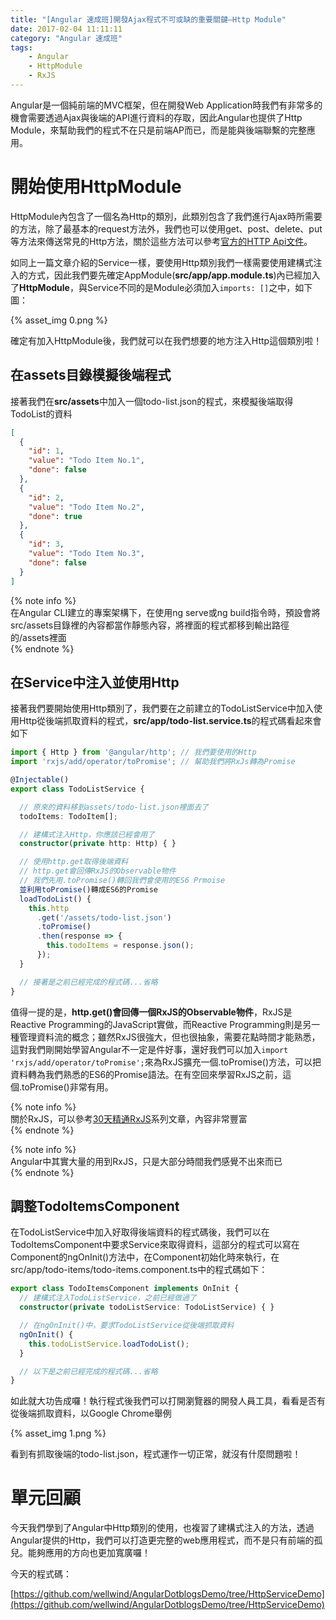 ```yaml
---
title: "[Angular 速成班]開發Ajax程式不可或缺的重要關鍵—Http Module"
date: 2017-02-04 11:11:11
category: "Angular 速成班"
tags:
    - Angular
    - HttpModule
    - RxJS
---
```

Angular是一個純前端的MVC框架，但在開發Web Application時我們有非常多的機會需要透過Ajax與後端的API進行資料的存取，因此Angular也提供了Http Module，來幫助我們的程式不在只是前端AP而已，而是能與後端聯繫的完整應用。

<!-- more -->

# 開始使用HttpModule

HttpModule內包含了一個名為Http的類別，此類別包含了我們進行Ajax時所需要的方法，除了最基本的request方法外，我們也可以使用get、post、delete、put等方法來傳送常見的Http方法，關於這些方法可以參考[官方的HTTP Api文件](https://angular.io/docs/ts/latest/api/http/index/Http-class.html)。

如同上一篇文章介紹的Service一樣，要使用Http類別我們一樣需要使用建構式注入的方式，因此我們要先確定AppModule(**src/app/app.module.ts**)內已經加入了**HttpModule**，與Service不同的是Module必須加入`imports: []`之中，如下圖：

{% asset_img 0.png %}

確定有加入HttpModule後，我們就可以在我們想要的地方注入Http這個類別啦！

## 在assets目錄模擬後端程式

接著我們在**src/assets**中加入一個todo-list.json的程式，來模擬後端取得TodoList的資料

```json
[
  {
    "id": 1,
    "value": "Todo Item No.1",
    "done": false
  },
  {
    "id": 2,
    "value": "Todo Item No.2",
    "done": true
  },
  {
    "id": 3,
    "value": "Todo Item No.3",
    "done": false
  }
]

```

{% note info %}  
在Angular CLI建立的專案架構下，在使用ng serve或ng build指令時，預設會將src/assets目錄裡的內容都當作靜態內容，將裡面的程式都移到輸出路徑的/assets裡面  
{% endnote %}  

## 在Service中注入並使用Http

接著我們要開始使用Http類別了，我們要在之前建立的TodoListService中加入使用Http從後端抓取資料的程式，**src/app/todo-list.service.ts**的程式碼看起來會如下

```typescript
import { Http } from '@angular/http'; // 我們要使用的Http
import 'rxjs/add/operator/toPromise'; // 幫助我們將RxJs轉為Promise

@Injectable()
export class TodoListService {

  // 原來的資料移到assets/todo-list.json裡面去了
  todoItems: TodoItem[];

  // 建構式注入Http，你應該已經會用了
  constructor(private http: Http) { }

  // 使用http.get取得後端資料
  // http.get會回傳RxJS的Observable物件
  // 我們先用.toPromise()轉回我們會使用的ES6 Prmoise
  並利用toPromise()轉成ES6的Promise
  loadTodoList() {
    this.http
      .get('/assets/todo-list.json')
      .toPromise()
      .then(response => {
        this.todoItems = response.json();
      });
  }

  // 接著是之前已經完成的程式碼...省略
}
```

值得一提的是，**http.get()會回傳一個RxJS的Observable物件**，RxJS是Reactive Programming的JavaScript實做，而Reactive Programming則是另一種管理資料流的概念；雖然RxJS很強大，但也很抽象，需要花點時間才能熟悉，這對我們剛開始學習Angular不一定是件好事，還好我們可以加入`import 'rxjs/add/operator/toPromise';`來為RxJS擴充一個.toPromise()方法，可以把資料轉為我們熟悉的ES6的Promise語法。在有空回來學習RxJS之前，這個.toPromise()非常有用。

{% note info %}  
關於RxJS，可以參考[30天精通RxJS](http://ithelp.ithome.com.tw/users/20103367/ironman/1199)系列文章，內容非常豐富  
{% endnote %}  

{% note info %}  
Angular中其實大量的用到RxJS，只是大部分時間我們感覺不出來而已  
{% endnote %}  

## 調整TodoItemsComponent

在TodoListService中加入好取得後端資料的程式碼後，我們可以在TodoItemsComponent中要求Service來取得資料，這部分的程式可以寫在Component的ngOnInit()方法中，在Component初始化時來執行，在src/app/todo-items/todo-items.component.ts中的程式碼如下：

```typescript
export class TodoItemsComponent implements OnInit {
  // 建構式注入TodoListService，之前已經做過了
  constructor(private todoListService: TodoListService) { }

  // 在ngOnInit()中，要求TodoListService從後端抓取資料
  ngOnInit() {
    this.todoListService.loadTodoList();
  }

  // 以下是之前已經完成的程式碼...省略
}
```

如此就大功告成囉！執行程式後我們可以打開瀏覽器的開發人員工具，看看是否有從後端抓取資料，以Google Chrome舉例

{% asset_img 1.png %}

看到有抓取後端的todo-list.json，程式運作一切正常，就沒有什麼問題啦！

# 單元回顧

今天我們學到了Angular中Http類別的使用，也複習了建構式注入的方法，透過Angular提供的Http，我們可以打造更完整的web應用程式，而不是只有前端的孤兒。能夠應用的方向也更加寬廣囉！

今天的程式碼：

[https://github.com/wellwind/AngularDotblogsDemo/tree/HttpServiceDemo](https://github.com/wellwind/AngularDotblogsDemo/tree/HttpServiceDemo)
